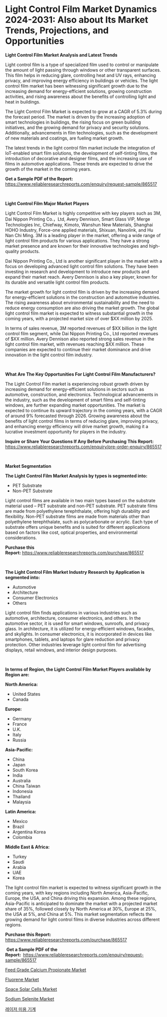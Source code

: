 <p><h1>Light Control Film Market Dynamics 2024-2031: Also about Its Market Trends, Projections, and Opportunities</h1></p><p><strong>Light Control Film Market Analysis and Latest Trends</strong></p>
<p><p>Light control film is a type of specialized film used to control or manipulate the amount of light passing through windows or other transparent surfaces. This film helps in reducing glare, controlling heat and UV rays, enhancing privacy, and improving energy efficiency in buildings or vehicles. The light control film market has been witnessing significant growth due to the increasing demand for energy-efficient solutions, growing construction activities, and rising awareness about the benefits of controlling light and heat in buildings.</p><p>The Light Control Film Market is expected to grow at a CAGR of 5.3% during the forecast period. The market is driven by the increasing adoption of smart technologies in buildings, the rising focus on green building initiatives, and the growing demand for privacy and security solutions. Additionally, advancements in film technologies, such as the development of new materials and coatings, are fueling market growth.</p><p>The latest trends in the light control film market include the integration of IoT-enabled smart film solutions, the development of self-tinting films, the introduction of decorative and designer films, and the increasing use of films in automotive applications. These trends are expected to drive the growth of the market in the coming years.</p></p>
<p><strong>Get a Sample PDF of the Report:&nbsp;</strong> <a href="https://www.reliableresearchreports.com/enquiry/request-sample/865517">https://www.reliableresearchreports.com/enquiry/request-sample/865517</a></p>
<p>&nbsp;</p>
<p><strong>Light Control Film Major Market Players</strong></p>
<p><p>Light Control Film Market is highly competitive with key players such as 3M, Dai Nippon Printing Co.，Ltd, Avery Dennison, Smart Glass VIP, Merge Technologies Inc, Chiefway, Kimoto, Wanshun New Materials, Shanghai HOHO Industry, Force-one applied materials, Shixuan, Nanolink, and Hu Nan Chi Ming. 3M is a leading player in the market, offering a wide range of light control film products for various applications. They have a strong market presence and are known for their innovative technologies and high-quality products.</p><p>Dai Nippon Printing Co., Ltd is another significant player in the market with a focus on developing advanced light control film solutions. They have been investing in research and development to introduce new products and expand their market reach. Avery Dennison is also a key player, known for its durable and versatile light control film products.</p><p>The market growth for light control film is driven by the increasing demand for energy-efficient solutions in the construction and automotive industries. The rising awareness about environmental sustainability and the need to reduce energy consumption are also driving the market growth. The global light control film market is expected to witness substantial growth in the coming years, with a projected market size of over $XX million by 2025.</p><p>In terms of sales revenue, 3M reported revenues of $XX billion in the light control film segment, while Dai Nippon Printing Co., Ltd reported revenues of $XX million. Avery Dennison also reported strong sales revenue in the light control film market, with revenues reaching $XX million. These companies are expected to continue their market dominance and drive innovation in the light control film industry.</p></p>
<p>&nbsp;</p>
<p><strong>What Are The Key Opportunities For Light Control Film Manufacturers?</strong></p>
<p><p>The Light Control Film market is experiencing robust growth driven by increasing demand for energy-efficient solutions in sectors such as automotive, construction, and electronics. Technological advancements in the industry, such as the development of smart films and self-tinting windows, are further expanding market opportunities. The market is expected to continue its upward trajectory in the coming years, with a CAGR of around 9% forecasted through 2026. Growing awareness about the benefits of light control films in terms of reducing glare, improving privacy, and enhancing energy efficiency will drive market growth, making it a lucrative investment opportunity for players in the industry.</p></p>
<p><strong>Inquire or Share Your Questions If Any Before Purchasing This Report:</strong> <a href="https://www.reliableresearchreports.com/enquiry/pre-order-enquiry/865517">https://www.reliableresearchreports.com/enquiry/pre-order-enquiry/865517</a></p>
<p>&nbsp;</p>
<p><strong>Market Segmentation</strong></p>
<p><strong>The Light Control Film Market Analysis by types is segmented into:</strong></p>
<p><ul><li>PET Substrate</li><li>Non-PET Substrate</li></ul></p>
<p><p>Light control films are available in two main types based on the substrate material used – PET substrate and non-PET substrate. PET substrate films are made from polyethylene terephthalate, offering high durability and flexibility. Non-PET substrate films are made from materials other than polyethylene terephthalate, such as polycarbonate or acrylic. Each type of substrate offers unique benefits and is suited for different applications based on factors like cost, optical properties, and environmental considerations.</p></p>
<p><strong>Purchase this Report:&nbsp;</strong><a href="https://www.reliableresearchreports.com/purchase/865517">https://www.reliableresearchreports.com/purchase/865517</a></p>
<p>&nbsp;</p>
<p><strong>The Light Control Film Market Industry Research by Application is segmented into:</strong></p>
<p><ul><li>Automotive</li><li>Architecture</li><li>Consumer Electronics</li><li>Others</li></ul></p>
<p><p>Light control film finds applications in various industries such as automotive, architecture, consumer electronics, and others. In the automotive sector, it is used for smart windows, sunroofs, and privacy glass. In architecture, it is utilized for energy-efficient windows, facades, and skylights. In consumer electronics, it is incorporated in devices like smartphones, tablets, and laptops for glare reduction and privacy protection. Other industries leverage light control film for advertising displays, retail windows, and interior design purposes.</p></p>
<p>&nbsp;</p>
<p><strong>In terms of Region, the Light Control Film Market Players available by Region are:</strong></p>
<p>
    <p> <strong> North America: </strong>
        <ul>
            <li>United States</li>
            <li>Canada</li>
        </ul>
        </p> 
    <p> <strong> Europe: </strong>
        <ul>
            <li>Germany</li>
            <li>France</li>
            <li>U.K.</li>
            <li>Italy</li>
            <li>Russia</li>
        </ul>
        </p> 
    <p> <strong> Asia-Pacific: </strong>
        <ul>
            <li>China</li>
            <li>Japan</li>
            <li>South Korea</li>
            <li>India</li>
            <li>Australia</li>
            <li>China Taiwan</li>
            <li>Indonesia</li>
            <li>Thailand</li>
            <li>Malaysia</li>
        </ul>
        </p> 
    <p> <strong> Latin America: </strong>
        <ul>
            <li>Mexico</li>
            <li>Brazil</li>
            <li>Argentina Korea</li>
            <li>Colombia</li>
        </ul>
        </p> 
    <p> <strong> Middle East & Africa: </strong>
        <ul>
            <li>Turkey</li>
            <li>Saudi</li>
            <li>Arabia</li>
            <li>UAE</li>
            <li>Korea</li>
        </ul>
    </p>
    </p>
<p><p>The light control film market is expected to witness significant growth in the coming years, with key regions including North America, Asia-Pacific, Europe, the USA, and China driving this expansion. Among these regions, Asia-Pacific is anticipated to dominate the market with a projected market share of 35%, followed closely by North America at 30%, Europe at 25%, the USA at 5%, and China at 5%. This market segmentation reflects the growing demand for light control films in diverse industries across different regions.</p></p>
<p><strong>Purchase this Report: </strong><a href="https://www.reliableresearchreports.com/purchase/865517">https://www.reliableresearchreports.com/purchase/865517</a></p>
<p>&nbsp;<strong>Get a Sample PDF of the Report:&nbsp;&nbsp;</strong><a href="https://www.reliableresearchreports.com/enquiry/request-sample/865517">https://www.reliableresearchreports.com/enquiry/request-sample/865517</a></p>
<p><strong></strong></p>
<p><p><a href="https://issuu.com/reportprime-2/docs/feed-grade-calcium-propionate-market-size-2030.ppt">Feed Grade Calcium Propionate Market</a></p><p><a href="https://github.com/Whitneyboyettebo9kiw7yr13/Market-Research-Report-List-1/blob/main/fluorene-market.md">Fluorene Market</a></p><p><a href="https://issuu.com/reportprime-2/docs/space-solar-cells-market-size-2030.pptx">Space Solar Cells Market</a></p><p><a href="https://github.com/sonuprakash1/Market-Research-Report-List-1/blob/main/sodium-selenite-market.md">Sodium Selenite Market</a></p><p><a href="https://medium.com/@zolajenkins98/%EB%A0%88%EC%9D%B4%EC%A0%80-%EB%AF%B8%EC%9A%A9%EA%B8%B0%EA%B8%B0-%EC%8B%9C%EC%9E%A5-%EA%B7%9C%EB%AA%A8-%EC%8B%9C%EC%9E%A5-%EC%A0%84%EB%A7%9D-%EB%B0%8F-%EC%8B%9C%EC%9E%A5-%EC%98%88%EC%B8%A1-2024%EB%85%84%EC%97%90%EC%84%9C-2031%EB%85%84%EA%B9%8C%EC%A7%80-dc64cb0c2c64">레이저 미용 기계</a></p></p>